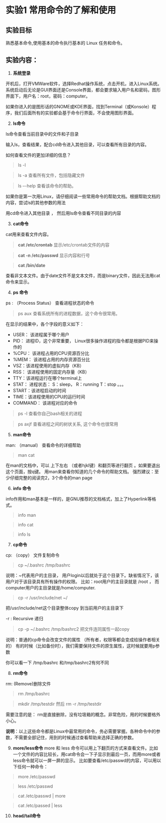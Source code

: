 # 实验1 常用命令的了解和使用
## 实验目标
熟悉基本命令,使用基本的命令执行基本的 Linux 任务和命令。
## 实验内容：
1. **系统登录**

开机后，打开VMWare软件，选择Redhat操作系统，点击开机，进入Linux系统。 系统启动后无论是GUI界面还是Console界面，都会要求输入用户名和密码，图形界面下，用户名：root，密码：computer。 

如果你进入的是图形话的GNOME或KDE界面，找到Terminal（或Konsole）程序，我们后面所有的实验都会基于命令行界面，不会使用图形界面。

2. **ls命令**

ls命令查看当前目录中的文件和子目录

输入ls，查看结果，配合cd命令进入其他目录，可以查看所有目录的内容。

如何查看文件的更加详细的信息？  
>ls -l

>ls -a
查看所有文件，包括隐藏文件  

>ls –-help 
查看该命令的帮助。 

如果你是第一次用Linux，请仔细阅读一些常用命令的帮助文档。根据帮助文档的内容，尝试ls的其他参数的用法

用cd命令进入其他目录 ， 然后用ls命令查看不同目录的内容

3. **cat命令**

cat用来查看文件内容。

 
>**cat /etc/crontab**   显示/etc/crontab文件的内容

>**cat -n /etc/passwd**  显示内容和行号

>**cat /bin/date**

查看非文本文件。由于date文件不是文本文件，而是binary文件，因此无法用cat命令来显示。

4. **ps 命令**

ps : （Process Status） 查看进程状态的命令

>ps aux  查看系统所有的进程数据，这个命令很常用。

在显示的结果中，各个字段的意义如下：

- USER： 该进程属于哪个用户
- PID： 进程ID，这个非常重要， Linux很多操作进程的指令都是根据PID来操作的
- %CPU： 该进程占用的CPU资源百分比
- %MEM： 该进程占用的内存资源百分比
- VSZ：该进程使用的虚拟内存（KB）
- RSS： 该进程使用的固定内存量（KB）
- TTY：该进程运行在哪个terminal上
- STAT： 进程状态： S：sleep， R：running    T：stop   。。。
- START：该进程启动的时间
- TIME：该进程使用的CPU的运行时间
- COMMAND： 该进程对应的命令

>ps -l  查看你自己bash相关的进程

>ps axjf  查看进程之间的树状关系, 这个命令也很常用

5. **man命令**

man: （manual） 查看命令的详细帮助
>man cat

在man的文档中，可以 上下左右 （或者hjkl键）和翻页等进行翻页 。如果要退出这个页面，按q键。
用man来查看你知道的几个命令的帮助文档。  强烈建议：至少仔细完整的阅读完2，3个命令的man page

6. **info 命令**

info作用和man基本是一样的，是GNU推荐的文档格式，加上了Hyperlink等格式。

>info man

>info cat

>info ls

7. **cp命令**

cp: （copy） 文件复制命令

>cp ~/.bashrc  /tmp/bashrc

说明：~代表用户的主目录， 用户login以后就处于这个目录下。缺省情况下，该用户对于该目录具有所有操作的权限。 比如：root用户的主目录就是 /root ， 而computer用户的主目录就是/home/computer.

>cp -r  /usr/include/net     ~/

把/usr/include/net这个目录整体copy 到当前用户的主目录下

-r : Recursive 递归

>cp -p ~/.bashrc  /tmp/bashrc2  把文件连同属性一起copy

说明：普通的cp命令会改变文件的属性 （所有者，权限等都会变成给操作者相关的） 有的时候（比如备份时），我们需要保持文件的原生属性，这时候就要用p参数

你可以看一下 /tmp/bashrc 和/tmp/bashrc2有何不同

8. **rm命令**

rm: (Remove)删除文件

>rm /tmp/bashrc

>mkdir /tmp/testdir      然后  rm -r /tmp/testdir

需要注意的是： rm是直接删除，没有垃圾箱的概念。非常危险，用的时候要格外小心。

**说明**：以上这些命令都是Linux中最常用的命令，务必需要掌握。各种命令中的参数，不需要全部记住，用到的时候通过查看帮助来选择正确的参数。

9. **more/less命令**
more 和 less 命令可以用上下翻页的方式来查看文件。比如一个文件的内容比较长，用cat命令会一下子显示到最后一页，而用more或者less命令就可以一屏一屏的显示。
比如要查看/etc/passwd的内容，可以用以下任何一种命令：
> more /etc/passwd

> less /etc/passwd

> cat /etc/passwd | more

> cat /etc/passed | less

10. **head/tail命令**


